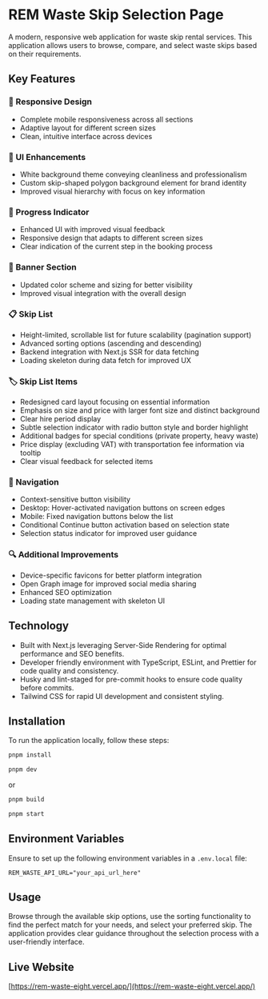 # REM Waste Skip Selection Page

A modern, responsive web application for waste skip rental services. This application allows users to browse, compare, and select waste skips based on their requirements.

## Key Features

### 📱 Responsive Design

- Complete mobile responsiveness across all sections
- Adaptive layout for different screen sizes
- Clean, intuitive interface across devices

### 🎨 UI Enhancements

- White background theme conveying cleanliness and professionalism
- Custom skip-shaped polygon background element for brand identity
- Improved visual hierarchy with focus on key information

### 🔄 Progress Indicator

- Enhanced UI with improved visual feedback
- Responsive design that adapts to different screen sizes
- Clear indication of the current step in the booking process

### 📢 Banner Section

- Updated color scheme and sizing for better visibility
- Improved visual integration with the overall design

### 📋 Skip List

- Height-limited, scrollable list for future scalability (pagination support)
- Advanced sorting options (ascending and descending)
- Backend integration with Next.js SSR for data fetching
- Loading skeleton during data fetch for improved UX

### 🏷️ Skip List Items

- Redesigned card layout focusing on essential information
- Emphasis on size and price with larger font size and distinct background
- Clear hire period display
- Subtle selection indicator with radio button style and border highlight
- Additional badges for special conditions (private property, heavy waste)
- Price display (excluding VAT) with transportation fee information via tooltip
- Clear visual feedback for selected items

### 🔄 Navigation

- Context-sensitive button visibility
- Desktop: Hover-activated navigation buttons on screen edges
- Mobile: Fixed navigation buttons below the list
- Conditional Continue button activation based on selection state
- Selection status indicator for improved user guidance

### 🔍 Additional Improvements

- Device-specific favicons for better platform integration
- Open Graph image for improved social media sharing
- Enhanced SEO optimization
- Loading state management with skeleton UI

## Technology

- Built with Next.js leveraging Server-Side Rendering for optimal performance and SEO benefits.
- Developer friendly environment with TypeScript, ESLint, and Prettier for code quality and consistency.
- Husky and lint-staged for pre-commit hooks to ensure code quality before commits.
- Tailwind CSS for rapid UI development and consistent styling.

## Installation

To run the application locally, follow these steps:

```sh
pnpm install
```

```sh
pnpm dev
```

or

```sh
pnpm build
```

```sh
pnpm start
```

## Environment Variables

Ensure to set up the following environment variables in a `.env.local` file:

```env
REM_WASTE_API_URL="your_api_url_here"
```

## Usage

Browse through the available skip options, use the sorting functionality to find the perfect match for your needs, and select your preferred skip. The application provides clear guidance throughout the selection process with a user-friendly interface.

## Live Website

[https://rem-waste-eight.vercel.app/](https://rem-waste-eight.vercel.app/)
